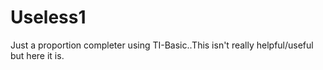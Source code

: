 # Useless1
Just a proportion completer using TI-Basic..This isn't really helpful/useful but here it is.
